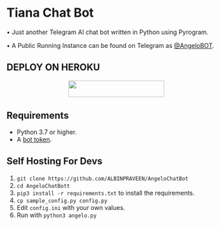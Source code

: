 # Tiana Chat Bot
• Just another Telegram AI chat bot written in Python using Pyrogram.

• A Public Running Instance can be found on Telegram as [@AngeloBOT](https://t.me/alby_chat_bot).


## DEPLOY ON HEROKU

<p align="center"><a href="https://heroku.com/deploy?template=https://github.com/ALBINPRAVEEN/AngeloChatBot"> <img src="https://img.shields.io/badge/Deploy%20To%20Heroku-grey?style=for-the-badge&logo=heroku" width="220" height="38.45"/></a></p>

## Requirements

- Python 3.7 or higher.
- A [bot token](https://t.me/botfather).


## Self Hosting For Devs

1. `git clone https://github.com/ALBINPRAVEEN/AngeloChatBot`
2. `cd AngeloChatBott`
3. `pip3 install -r requirements.txt` to install the requirements.
4. `cp sample_config.py config.py`
5. Edit `config.ini` with your own values.
6. Run with `python3 angelo.py`

